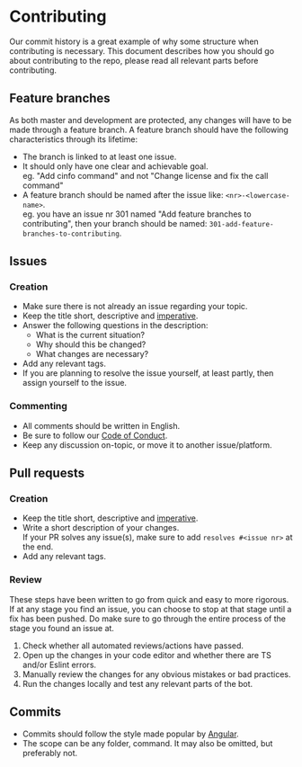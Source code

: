 # Contributing 
Our commit history is a great example of why some structure when contributing is necessary.
This document describes how you should go about contributing to the repo, please read all relevant parts before contributing.

## Feature branches
As both master and development are protected, any changes will have to be made through a feature branch. A feature branch should have the following characteristics through its lifetime:

- The branch is linked to at least one issue.
- It should only have one clear and achievable goal.  
eg. "Add cinfo command" and not "Change license and fix the call command"
- A feature branch should be named after the issue like: `<nr>-<lowercase-name>`.  
eg. you have an issue nr 301 named "Add feature branches to contributing", then your branch should be named: `301-add-feature-branches-to-contributing`.

## Issues
### Creation
- Make sure there is not already an issue regarding your topic.
- Keep the title short, descriptive and [imperative].
- Answer the following questions in the description:
  - What is the current situation?
  - Why should this be changed?
  - What changes are necessary?
- Add any relevant tags.
- If you are planning to resolve the issue yourself, at least partly, then assign yourself to the issue.

### Commenting
- All comments should be written in English.
- Be sure to follow our [Code of Conduct].
- Keep any discussion on-topic, or move it to another issue/platform.

## Pull requests

### Creation
- Keep the title short, descriptive and [imperative].
- Write a short description of your changes.  
If your PR solves any issue(s), make sure to add `resolves #<issue nr>` at the end.
- Add any relevant tags.

### Review
These steps have been written to go from quick and easy to more rigorous.  
If at any stage you find an issue, you can choose to stop at that stage until a fix has been pushed. Do make sure to go through the entire process of the stage you found an issue at. 

1. Check whether all automated reviews/actions have passed.
2. Open up the changes in your code editor and whether there are TS and/or Eslint errors.
3. Manually review the changes for any obvious mistakes or bad practices.
4. Run the changes locally and test any relevant parts of the bot.

## Commits
- Commits should follow the style made popular by [Angular][Angular contributing].
- The scope can be any folder, command. It may also be omitted, but preferably not.


<!-- Dictionary -->
[imperative]: https://examples.yourdictionary.com/imperative-sentence-examples.html

<!-- Docs links -->
[Code of Conduct]: ./CODE-OF-CONDUCT.md

<!-- Other links -->
[Angular contributing]: https://github.com/angular/angular/blob/master/CONTRIBUTING.md#commit